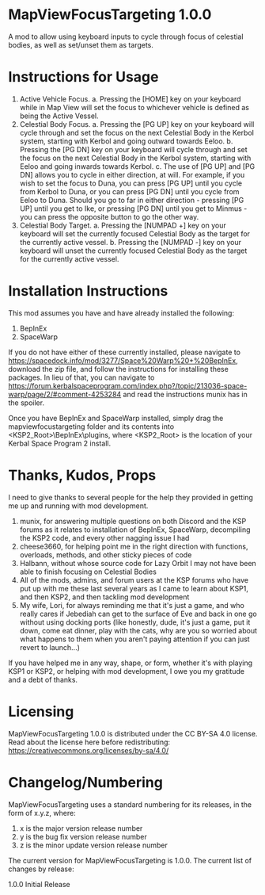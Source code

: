 # MapViewFocusTargeting 1.0.0
A mod to allow using keyboard inputs to cycle through focus of celestial bodies, as well as set/unset them as targets.


# Instructions for Usage
1.  Active Vehicle Focus.
    a.  Pressing the [HOME] key on your keyboard while in Map View will set the focus to whichever vehicle is defined as being the Active Vessel.
2.  Celestial Body Focus.
    a.  Pressing the [PG UP] key on your keyboard will cycle through and set the focus on the next Celestial Body in the Kerbol system, starting with Kerbol and going outward towards Eeloo.
    b.  Pressing the [PG DN] key on your keyboard will cycle through and set the focus on the next Celestial Body in the Kerbol system, starting with Eeloo and going inwards towards Kerbol.
    c.  The use of [PG UP] and [PG DN] allows you to cycle in either direction, at will.  For example, if you wish to set the focus to Duna, you can press [PG UP] until you cycle from Kerbol to Duna, or you can press [PG DN] until
        you cycle from Eeloo to Duna.  Should you go to far in either direction - pressing [PG UP] until you get to Ike, or pressing [PG DN] until you get to Minmus - you can press the opposite button to go the other way.
3.  Celestial Body Target.
    a.  Pressing the [NUMPAD +] key on your keyboard will set the currently focused Celestial Body as the target for the currently active vessel.
    b.  Pressing the [NUMPAD -] key on your keyboard will unset the currently focused Celestial Body as the target for the currently active vessel.


# Installation Instructions
This mod assumes you have and have already installed the following:

1.  BepInEx
2.  SpaceWarp

If you do not have either of these currently installed, please navigate to https://spacedock.info/mod/3277/Space%20Warp%20+%20BepInEx, download the zip file, and follow the instructions for installing these packages.  In lieu of that,
you can navigate to https://forum.kerbalspaceprogram.com/index.php?/topic/213036-space-warp/page/2/#comment-4253284 and read the instructions munix has in the spoiler.

Once you have BepInEx and SpaceWarp installed, simply drag the mapviewfocustargeting folder and its contents into <KSP2_Root>\BepInEx\plugins, where <KSP2_Root> is the location of your Kerbal Space Program 2 install.


# Thanks, Kudos, Props
I need to give thanks to several people for the help they provided in getting me up and running with mod development.

1.  munix, for answering multiple questions on both Discord and the KSP forums as it relates to installation of BepInEx, SpaceWarp, decompiling the KSP2 code, and every other nagging issue I had
2.  cheese3660, for helping point me in the right direction with functions, overloads, methods, and other sticky pieces of code
3.  Halbann, without whose source code for Lazy Orbit I may not have been able to finish focusing on Celestial Bodies
4.  All of the mods, admins, and forum users at the KSP forums who have put up with me these last several years as I came to learn about KSP1, and then KSP2, and then tackling mod development
5.  My wife, Lori, for always reminding me that it's just a game, and who really cares if Jebediah can get to the surface of Eve and back in one go without using docking ports (like honestly, dude, it's just a game, put it down,
    come eat dinner, play with the cats, why are you so worried about what happens to them when you aren't paying attention if you can just revert to launch...)

If you have helped me in any way, shape, or form, whether it's with playing KSP1 or KSP2, or helping with mod development, I owe you my gratitude and a debt of thanks.


# Licensing
MapViewFocusTargeting 1.0.0 is distributed under the CC BY-SA 4.0 license. Read about the license here before redistributing:  https://creativecommons.org/licenses/by-sa/4.0/


# Changelog/Numbering
MapViewFocusTargeting uses a standard numbering for its releases, in the form of x.y.z, where:

1.  x is the major version release number
2.  y is the bug fix version release number
3.  z is the minor update version release number

The current version for MapViewFocusTargeting is 1.0.0.  The current list of changes by release:

1.0.0     Initial Release